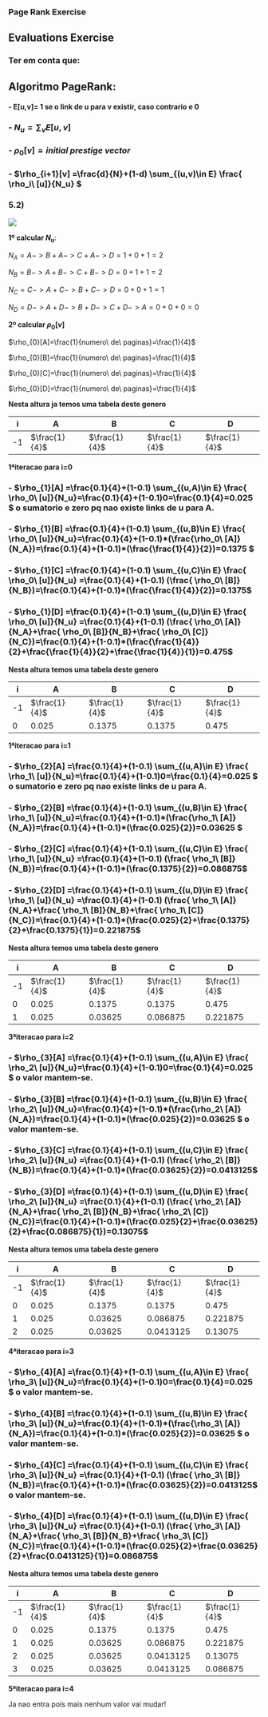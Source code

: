 ### Page Rank Exercise

## Evaluations Exercise
### Ter em conta que:

## Algoritmo PageRank:

#### - E[u,v]= 1 se o link de u para v existir, caso contrario e 0

### - $`N_u = \sum_{v} E[u,v] `$ 

### - $`\rho_{0}[v] = initial\ prestige\ vector`$

### - $`\rho_{i+1}[v] =\frac{d}{N}+(1-d) \sum_{(u,v)\in E} \frac{ \rho_i\ [u]}{N_u} `$

### 5.2)

![](./graph.PNG)

**1º calcular $`N_u`$**:

$`N_A = A->B+A->C+A->D= 1+0+1=2`$

$`N_B = B->A+B->C+B->D= 0+1+1=2`$

$`N_C = C->A+C->B+C->D= 0+0+1=1`$

$`N_D = D->A+D->B+D->C+D->A= 0+0+0=0`$

**2º calcular $`\rho_{0}[v]`$**

$`\rho_{0}[A]=\frac{1}{numero\ de\ paginas}=\frac{1}{4}`$

$`\rho_{0}[B]=\frac{1}{numero\ de\ paginas}=\frac{1}{4}`$

$`\rho_{0}[C]=\frac{1}{numero\ de\ paginas}=\frac{1}{4}`$

$`\rho_{0}[D]=\frac{1}{numero\ de\ paginas}=\frac{1}{4}`$

**Nesta altura ja temos uma tabela deste genero**

|i |     A          |      B          |     C           |      D           |
|--|----------------|-----------------|-----------------|------------------|
|-1|$`\frac{1}{4}`$ | $`\frac{1}{4}`$ | $`\frac{1}{4}`$ | $`\frac{1}{4}`$  |

**1ªiteracao para i=0**

### - $`\rho_{1}[A] =\frac{0.1}{4}+(1-0.1) \sum_{(u,A)\in E} \frac{ \rho_0\ [u]}{N_u}=\frac{0.1}{4}+(1-0.1)0=\frac{0.1}{4}=0.025 `$ o sumatorio e zero pq nao existe links de u para A.

### - $`\rho_{1}[B] =\frac{0.1}{4}+(1-0.1) \sum_{(u,B)\in E} \frac{ \rho_0\ [u]}{N_u}=\frac{0.1}{4}+(1-0.1)*(\frac{\rho_0\ [A]}{N_A})=\frac{0.1}{4}+(1-0.1)*(\frac{\frac{1}{4}}{2})=0.1375 `$

### - $`\rho_{1}[C] =\frac{0.1}{4}+(1-0.1) \sum_{(u,C)\in E} \frac{ \rho_0\ [u]}{N_u} =\frac{0.1}{4}+(1-0.1) (\frac{ \rho_0\ [B]}{N_B})=\frac{0.1}{4}+(1-0.1)*(\frac{\frac{1}{4}}{2})=0.1375`$

### - $`\rho_{1}[D] =\frac{0.1}{4}+(1-0.1) \sum_{(u,D)\in E} \frac{ \rho_0\ [u]}{N_u} =\frac{0.1}{4}+(1-0.1) (\frac{ \rho_0\ [A]}{N_A}+\frac{ \rho_0\ [B]}{N_B}+\frac{ \rho_0\ [C]}{N_C})=\frac{0.1}{4}+(1-0.1)*(\frac{\frac{1}{4}}{2}+\frac{\frac{1}{4}}{2}+\frac{\frac{1}{4}}{1})=0.475`$

**Nesta altura temos uma tabela deste genero**

|i |     A          |      B          |     C           |      D           |
|--|----------------|-----------------|-----------------|------------------|
|-1|$`\frac{1}{4}`$ | $`\frac{1}{4}`$ | $`\frac{1}{4}`$ | $`\frac{1}{4}`$  |
|0 |     0.025      |     0.1375      |       0.1375    |      0.475       |

**1ªiteracao para i=1**

### - $`\rho_{2}[A] =\frac{0.1}{4}+(1-0.1) \sum_{(u,A)\in E} \frac{ \rho_1\ [u]}{N_u}=\frac{0.1}{4}+(1-0.1)0=\frac{0.1}{4}=0.025 `$ o sumatorio e zero pq nao existe links de u para A.

### - $`\rho_{2}[B] =\frac{0.1}{4}+(1-0.1) \sum_{(u,B)\in E} \frac{ \rho_1\ [u]}{N_u}=\frac{0.1}{4}+(1-0.1)*(\frac{\rho_1\ [A]}{N_A})=\frac{0.1}{4}+(1-0.1)*(\frac{0.025}{2})=0.03625 `$

### - $`\rho_{2}[C] =\frac{0.1}{4}+(1-0.1) \sum_{(u,C)\in E} \frac{ \rho_1\ [u]}{N_u} =\frac{0.1}{4}+(1-0.1) (\frac{ \rho_1\ [B]}{N_B})=\frac{0.1}{4}+(1-0.1)*(\frac{0.1375}{2})=0.086875`$

### - $`\rho_{2}[D] =\frac{0.1}{4}+(1-0.1) \sum_{(u,D)\in E} \frac{ \rho_1\ [u]}{N_u} =\frac{0.1}{4}+(1-0.1) (\frac{ \rho_1\ [A]}{N_A}+\frac{ \rho_1\ [B]}{N_B}+\frac{ \rho_1\ [C]}{N_C})=\frac{0.1}{4}+(1-0.1)*(\frac{0.025}{2}+\frac{0.1375}{2}+\frac{0.1375}{1})=0.221875`$

**Nesta altura temos uma tabela deste genero**

|i |     A          |      B          |     C           |      D           |
|--|----------------|-----------------|-----------------|------------------|
|-1|$`\frac{1}{4}`$ | $`\frac{1}{4}`$ | $`\frac{1}{4}`$ | $`\frac{1}{4}`$  |
|0 |     0.025      |     0.1375      |       0.1375    |      0.475       |
|1 |     0.025      |     0.03625     |       0.086875  |      0.221875    |

**3ªiteracao para i=2**

### - $`\rho_{3}[A] =\frac{0.1}{4}+(1-0.1) \sum_{(u,A)\in E} \frac{ \rho_2\ [u]}{N_u}=\frac{0.1}{4}+(1-0.1)0=\frac{0.1}{4}=0.025 `$ o valor mantem-se.

### - $`\rho_{3}[B] =\frac{0.1}{4}+(1-0.1) \sum_{(u,B)\in E} \frac{ \rho_2\ [u]}{N_u}=\frac{0.1}{4}+(1-0.1)*(\frac{\rho_2\ [A]}{N_A})=\frac{0.1}{4}+(1-0.1)*(\frac{0.025}{2})=0.03625 `$ o valor mantem-se.

### - $`\rho_{3}[C] =\frac{0.1}{4}+(1-0.1) \sum_{(u,C)\in E} \frac{ \rho_2\ [u]}{N_u} =\frac{0.1}{4}+(1-0.1) (\frac{ \rho_2\ [B]}{N_B})=\frac{0.1}{4}+(1-0.1)*(\frac{0.03625}{2})=0.0413125`$

### - $`\rho_{3}[D] =\frac{0.1}{4}+(1-0.1) \sum_{(u,D)\in E} \frac{ \rho_2\ [u]}{N_u} =\frac{0.1}{4}+(1-0.1) (\frac{ \rho_2\ [A]}{N_A}+\frac{ \rho_2\ [B]}{N_B}+\frac{ \rho_2\ [C]}{N_C})=\frac{0.1}{4}+(1-0.1)*(\frac{0.025}{2}+\frac{0.03625}{2}+\frac{0.086875}{1})=0.13075`$

**Nesta altura temos uma tabela deste genero**

|i |     A          |      B          |     C           |      D           |
|--|----------------|-----------------|-----------------|------------------|
|-1|$`\frac{1}{4}`$ | $`\frac{1}{4}`$ | $`\frac{1}{4}`$ | $`\frac{1}{4}`$  |
|0 |     0.025      |     0.1375      |       0.1375    |      0.475       |
|1 |     0.025      |     0.03625     |       0.086875  |      0.221875    |
|2 |     0.025      |     0.03625     |       0.0413125 |      0.13075     |

**4ªiteracao para i=3**

### - $`\rho_{4}[A] =\frac{0.1}{4}+(1-0.1) \sum_{(u,A)\in E} \frac{ \rho_3\ [u]}{N_u}=\frac{0.1}{4}+(1-0.1)0=\frac{0.1}{4}=0.025 `$ o valor mantem-se.

### - $`\rho_{4}[B] =\frac{0.1}{4}+(1-0.1) \sum_{(u,B)\in E} \frac{ \rho_3\ [u]}{N_u}=\frac{0.1}{4}+(1-0.1)*(\frac{\rho_3\ [A]}{N_A})=\frac{0.1}{4}+(1-0.1)*(\frac{0.025}{2})=0.03625 `$ o valor mantem-se.

### - $`\rho_{4}[C] =\frac{0.1}{4}+(1-0.1) \sum_{(u,C)\in E} \frac{ \rho_3\ [u]}{N_u} =\frac{0.1}{4}+(1-0.1) (\frac{ \rho_3\ [B]}{N_B})=\frac{0.1}{4}+(1-0.1)*(\frac{0.03625}{2})=0.0413125`$ o valor mantem-se.

### - $`\rho_{4}[D] =\frac{0.1}{4}+(1-0.1) \sum_{(u,D)\in E} \frac{ \rho_3\ [u]}{N_u} =\frac{0.1}{4}+(1-0.1) (\frac{ \rho_3\ [A]}{N_A}+\frac{ \rho_3\ [B]}{N_B}+\frac{ \rho_3\ [C]}{N_C})=\frac{0.1}{4}+(1-0.1)*(\frac{0.025}{2}+\frac{0.03625}{2}+\frac{0.0413125}{1})=0.086875`$

**Nesta altura temos uma tabela deste genero**

|i |     A          |      B          |     C           |      D           |
|--|----------------|-----------------|-----------------|------------------|
|-1|$`\frac{1}{4}`$ | $`\frac{1}{4}`$ | $`\frac{1}{4}`$ | $`\frac{1}{4}`$  |
|0 |     0.025      |     0.1375      |       0.1375    |      0.475       |
|1 |     0.025      |     0.03625     |       0.086875  |      0.221875    |
|2 |     0.025      |     0.03625     |       0.0413125 |      0.13075     |
|3 |     0.025      |     0.03625     |       0.0413125 |      0.086875    |

**5ªiteracao para i=4**

Ja nao entra pois mais nenhum valor vai mudar! 
